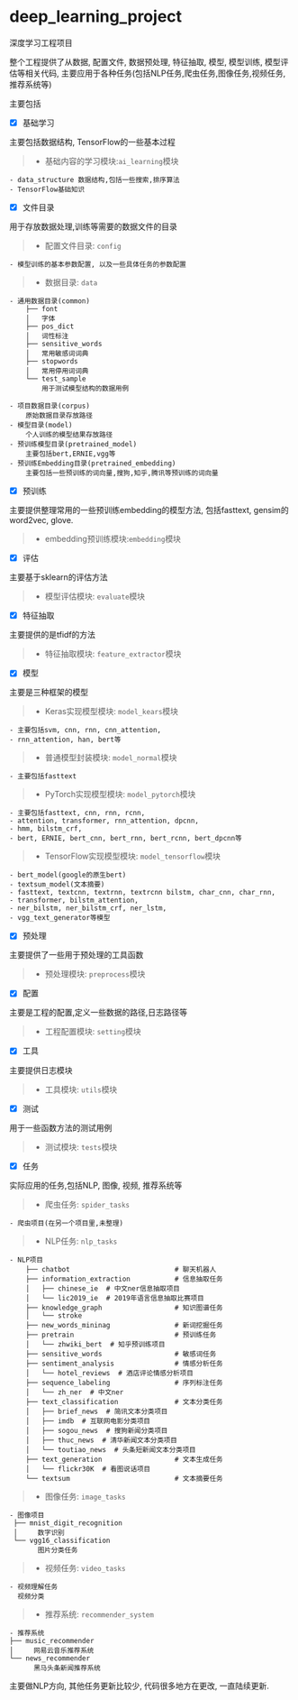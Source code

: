 # deep_learning_project
深度学习工程项目

整个工程提供了从数据, 配置文件, 数据预处理, 特征抽取, 模型, 模型训练, 模型评估等相关代码,
主要应用于各种任务(包括NLP任务,爬虫任务,图像任务,视频任务,推荐系统等)


主要包括
- [x] 基础学习

主要包括数据结构, TensorFlow的一些基本过程


>- 基础内容的学习模块:`ai_learning`模块

    - data_structure 数据结构,包括一些搜索,排序算法
    - TensorFlow基础知识



- [x] 文件目录

用于存放数据处理,训练等需要的数据文件的目录
>- 配置文件目录: `config`
    
    - 模型训练的基本参数配置, 以及一些具体任务的参数配置

>- 数据目录: `data`

    
    - 通用数据目录(common)
        ├── font
        │   字体
        ├── pos_dict
        │   词性标注
        ├── sensitive_words
        │   常用敏感词词典
        ├── stopwords
        │   常用停用词词典
        └── test_sample
            用于测试模型结构的数据用例

    - 项目数据目录(corpus)
        原始数据目录存放路径
    - 模型目录(model)
        个人训练的模型结果存放路径
    - 预训练模型目录(pretrained_model)
        主要包括bert,ERNIE,vgg等
    - 预训练Embedding目录(pretrained_embedding)
        主要包括一些预训练的词向量,搜狗,知乎,腾讯等预训练的词向量

- [x] 预训练

主要提供整理常用的一些预训练embedding的模型方法,
包括fasttext, gensim的word2vec, glove.
>- embedding预训练模块:`embedding`模块

- [x] 评估

主要基于sklearn的评估方法
>- 模型评估模块: `evaluate`模块

- [x] 特征抽取

主要提供的是tfidf的方法
>- 特征抽取模块: `feature_extractor`模块
- [x] 模型

主要是三种框架的模型
>- Keras实现模型模块: `model_kears`模块

    - 主要包括svm, cnn, rnn, cnn_attention,
    - rnn_attention, han, bert等

>- 普通模型封装模块: `model_normal`模块
    
    - 主要包括fasttext

>- PyTorch实现模型模块: `model_pytorch`模块

    - 主要包括fasttext, cnn, rnn, rcnn,
    - attention, transformer, rnn_attention, dpcnn,
    - hmm, bilstm_crf,
    - bert, ERNIE, bert_cnn, bert_rnn, bert_rcnn, bert_dpcnn等
    
>- TensorFlow实现模型模块: `model_tensorflow`模块

    - bert_model(google的原生bert)
    - textsum_model(文本摘要)
    - fasttext, textcnn, textrnn, textrcnn bilstm, char_cnn, char_rnn,
    - transformer, bilstm_attention, 
    - ner_bilstm, ner_bilstm_crf, ner_lstm,
    - vgg_text_generator等模型 

- [x] 预处理

主要提供了一些用于预处理的工具函数
>- 预处理模块: `preprocess`模块

- [x] 配置

主要是工程的配置,定义一些数据的路径,日志路径等
>- 工程配置模块: `setting`模块

- [x] 工具

主要提供日志模块
>- 工具模块: `utils`模块

- [x] 测试

用于一些函数方法的测试用例
>- 测试模块: `tests`模块

- [x] 任务

实际应用的任务,包括NLP, 图像, 视频, 推荐系统等
>- 爬虫任务: `spider_tasks`
    
    - 爬虫项目(在另一个项目里,未整理) 

>- NLP任务: `nlp_tasks`

    - NLP项目
        ├── chatbot                          # 聊天机器人
        ├── information_extraction           # 信息抽取任务
        │   ├── chinese_ie  # 中文ner信息抽取项目
        │   └── lic2019_ie  # 2019年语言信息抽取比赛项目
        ├── knowledge_graph                  # 知识图谱任务
        │   └── stroke
        ├── new_words_mininag                # 新词挖掘任务
        ├── pretrain                         # 预训练任务
        │   └── zhwiki_bert  # 知乎预训练项目
        ├── sensitive_words                  # 敏感词任务
        ├── sentiment_analysis               # 情感分析任务
        │   └── hotel_reviews  # 酒店评论情感分析项目
        ├── sequence_labeling                # 序列标注任务
        │   └── zh_ner  # 中文ner
        ├── text_classification              # 文本分类任务
        │   ├── brief_news  # 简讯文本分类项目
        │   ├── imdb  # 互联网电影分类项目
        │   ├── sogou_news  # 搜狗新闻分类项目
        │   ├── thuc_news  # 清华新闻文本分类项目
        │   └── toutiao_news  # 头条短新闻文本分类项目
        ├── text_generation                  # 文本生成任务
        │   └── flickr30K  # 看图说话项目
        └── textsum                          # 文本摘要任务
 
    
>- 图像任务: `image_tasks`
    
    - 图像项目
     ├── mnist_digit_recognition
     │     数字识别
     └── vgg16_classification
           图片分类任务

>- 视频任务: `video_tasks`
    
    - 视频理解任务
      视频分类

>- 推荐系统: `recommender_system`
    
    - 推荐系统
    ├── music_recommender
    │     网易云音乐推荐系统
    └── news_recommender
          黑马头条新闻推荐系统


主要做NLP方向, 其他任务更新比较少, 代码很多地方在更改, 一直陆续更新.






